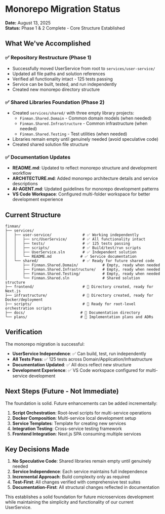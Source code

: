 # Monorepo Migration Status

**Date:** August 13, 2025  
**Status:** Phase 1 & 2 Complete - Core Structure Established

## What We've Accomplished

### ✅ Repository Restructure (Phase 1)
- Successfully moved UserService from root to `services/user-service/`
- Updated all file paths and solution references
- Verified all functionality intact - 125 tests passing
- Service can be built, tested, and run independently
- Created new monorepo directory structure

### ✅ Shared Libraries Foundation (Phase 2)  
- Created `services/shared/` with three empty library projects:
  - `Finman.Shared.Domain` - Common domain models (when needed)
  - `Finman.Shared.Infrastructure` - Common infrastructure (when needed)  
  - `Finman.Shared.Testing` - Test utilities (when needed)
- Libraries remain empty until genuinely needed (avoid speculative code)
- Created shared solution file structure

### ✅ Documentation Updates
- **README.md**: Updated to reflect monorepo structure and development workflow
- **ARCHITECTURE.md**: Added monorepo architecture details and service descriptions
- **AI-AGENT.md**: Updated guidelines for monorepo development patterns
- **VS Code Workspace**: Configured multi-folder workspace for better development experience

## Current Structure

```
finman/
├── services/
│   ├── user-service/              # ✅ Working independently
│   │   ├── src/UserService/       # ✅ All functionality intact
│   │   ├── tests/                 # ✅ 125 tests passing  
│   │   ├── scripts/               # ✅ Build/test/run scripts
│   │   ├── UserService.sln        # ✅ Independent solution
│   │   └── README.md             # ✅ Service documentation
│   └── shared/                    # ✅ Ready for future shared code
│       ├── Finman.Shared.Domain/           # Empty, ready when needed
│       ├── Finman.Shared.Infrastructure/   # Empty, ready when needed  
│       ├── Finman.Shared.Testing/          # Empty, ready when needed
│       └── Finman.Shared.sln               # Shared solution structure
├── frontend/                      # 📁 Directory created, ready for Next.js
├── infrastructure/                # 📁 Directory created, ready for Docker/deployment
├── scripts/                       # 📁 Ready for root-level orchestration scripts
├── docs/                         # 📁 Documentation directory
└── plans/                        # 📁 Implementation plans and ADRs
```

## Verification

The monorepo migration is successful:

- **UserService Independence**: ✅ Can build, test, run independently
- **All Tests Pass**: ✅ 125 tests across Domain/Application/Infrastructure
- **Documentation Updated**: ✅ All docs reflect new structure  
- **Development Experience**: ✅ VS Code workspace configured for multi-service development

## Next Steps (Future - Not Immediate)

The foundation is solid. Future enhancements can be added incrementally:

1. **Script Orchestration**: Root-level scripts for multi-service operations
2. **Docker Composition**: Multi-service local development setup  
3. **Service Templates**: Template for creating new services
4. **Integration Testing**: Cross-service testing framework
5. **Frontend Integration**: Next.js SPA consuming multiple services

## Key Decisions Made

1. **No Speculative Code**: Shared libraries remain empty until genuinely needed
2. **Service Independence**: Each service maintains full independence
3. **Incremental Approach**: Build complexity only as required
4. **Test-First**: All changes verified with comprehensive test suites
5. **Documentation-First**: All structural changes reflected in documentation

This establishes a solid foundation for future microservices development while maintaining the simplicity and functionality of our current UserService.
